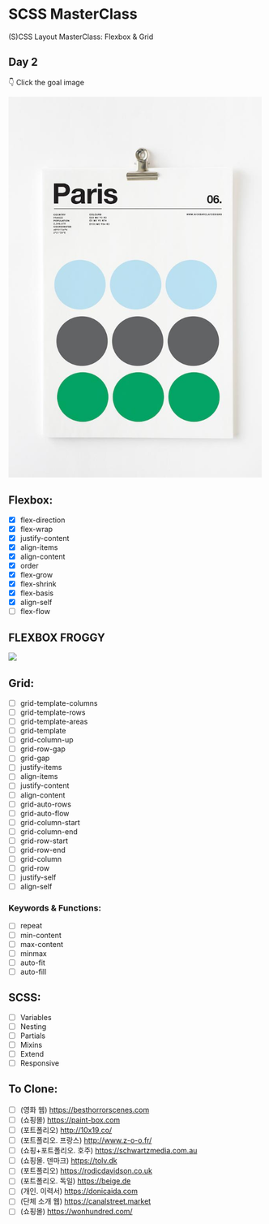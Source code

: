 # SCSS MasterClass

(S)CSS Layout MasterClass: Flexbox & Grid

## Day 2

👇 Click the goal image <br>

<a hefr="https://repl.it/@taeyoung98/CssLayoutMaster1">
    <img src="Goal/Day2.jpeg" width="500px" />
</a>
<br>

## Flexbox:

- [x] flex-direction
- [x] flex-wrap
- [x] justify-content
- [x] align-items
- [x] align-content
- [x] order
- [x] flex-grow
- [x] flex-shrink
- [x] flex-basis
- [x] align-self
- [ ] flex-flow

## FLEXBOX FROGGY

<a href="https://flexboxfroggy.com">
    <img src="https://user-images.githubusercontent.com/41332126/107466028-c80d7380-6ba6-11eb-9d13-0194aec342b6.png" />
</a>
<br>

## Grid:

- [ ] grid-template-columns
- [ ] grid-template-rows
- [ ] grid-template-areas
- [ ] grid-template
- [ ] grid-column-up
- [ ] grid-row-gap
- [ ] grid-gap
- [ ] justify-items
- [ ] align-items
- [ ] justify-content
- [ ] align-content
- [ ] grid-auto-rows
- [ ] grid-auto-flow
- [ ] grid-column-start
- [ ] grid-column-end
- [ ] grid-row-start
- [ ] grid-row-end
- [ ] grid-column
- [ ] grid-row
- [ ] justify-self
- [ ] align-self

### Keywords & Functions:

- [ ] repeat
- [ ] min-content
- [ ] max-content
- [ ] minmax
- [ ] auto-fit
- [ ] auto-fill

## SCSS:

- [ ] Variables
- [ ] Nesting
- [ ] Partials
- [ ] Mixins
- [ ] Extend
- [ ] Responsive

## To Clone:

- [ ] (영화 웹) https://besthorrorscenes.com
- [ ] (쇼핑몰) https://paint-box.com
- [ ] (포트폴리오) http://10x19.co/
- [ ] (포트폴리오. 프랑스) http://www.z-o-o.fr/
- [ ] (쇼핑+포트폴리오. 호주) https://schwartzmedia.com.au
- [ ] (쇼핑몰. 덴마크) https://tolv.dk
- [ ] (포트폴리오) https://rodicdavidson.co.uk
- [ ] (포트폴리오. 독일) https://beige.de
- [ ] (개인. 이력서) https://donicaida.com
- [ ] (단체 소개 웹) https://canalstreet.market
- [ ] (쇼핑몰) https://wonhundred.com/
